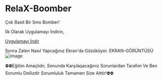 # RelaX-Boomber
Çok Basit Bir Sms Bomber!

İlk Olarak Uygulamayı İndirin,

[Uygulamayı İndir](https://github.com/RelaX0001/RelaX-Boomber/releases/download/RelaX_Sms_Boomber.exe/RelaX_Sms_Boomber.exe)

Sonra Zaten Nasıl Yapcağınız Ekran'da Gözüküyor.
                                         EKRAN-GÖRÜNTÜSÜ
![image](https://github.com/Kemalist565/RelaX-Boomber/assets/149694302/da6ec3e0-b3ef-424a-9fc5-020c47947eb4)

⛔⛔Eğitim Amaçlıdır, Sonunda Karşılaşacağınız Sorunlardan Tarafım Ve Ben Sorumlu Deilizdir Sorumluluk Tamamen Size Aittir!⛔⛔
